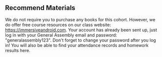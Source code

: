 
## Recommend Materials

We do not require you to purchase any books for this cohort. However, we do offer free course resources on our class website: https://immersiveandroid.com. Your account has already been sent up, just log in with your General Assembly email and password: "generalassembly123". Don't forget to change your password after you log in! You will also be able to find your attendance records and homework results here.
